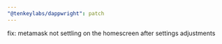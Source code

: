 ```yaml
---
"@tenkeylabs/dappwright": patch
---
```


fix: metamask not settling on the homescreen after settings adjustments
